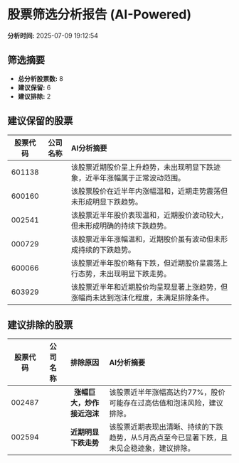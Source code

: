 # 股票筛选分析报告 (AI-Powered)

**分析时间:** 2025-07-09 19:12:54

## 筛选摘要

- **总分析股票数:** 8
- **建议保留:** 6
- **建议排除:** 2

## 建议保留的股票

| 股票代码 | 公司名称 | AI分析摘要 |
|:---:|:---:|:---|
| 601138 |  | 该股票近期股价呈上升趋势，未出现明显下跌迹象，近半年涨幅属于正常波动范围。 |
| 600160 |  | 该股票股价在近半年内涨幅温和，近期走势震荡但未形成明显下跌趋势。 |
| 002541 |  | 该股票近半年股价表现温和，近期股价波动较大，但未形成明确的持续下跌趋势。 |
| 000729 |  | 该股票近半年涨幅温和，近期股价虽有波动但未形成持续的下跌趋势。 |
| 600066 |  | 该股票近半年股价略有下跌，但近期股价呈震荡上行态势，未出现明显下跌走势。 |
| 603929 |  | 该股票近半年和近期股价均呈现显著上涨趋势，但涨幅尚未达到泡沫化程度，未满足排除条件。 |

## 建议排除的股票

| 股票代码 | 公司名称 | 排除原因 | AI分析摘要 |
|:---:|:---:|:---:|:---|
| 002487 |  | **涨幅巨大，炒作接近泡沫** | 该股票近半年涨幅高达约77%，股价可能存在过高估值和泡沫风险，建议排除。 |
| 002594 |  | **近期明显下跌走势** | 该股票近期表现出清晰、持续的下跌趋势，从5月高点至今已显著下跌，且未见企稳迹象，建议排除。 |
